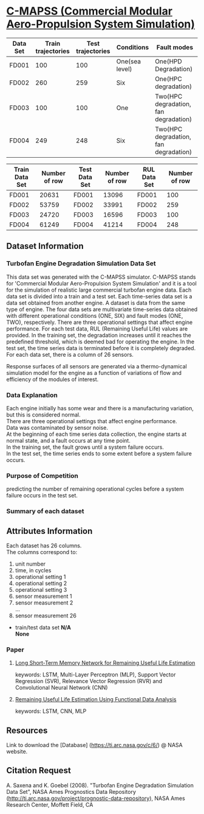 # [C-MAPSS (Commercial Modular Aero-Propulsion System Simulation)](https://ti.arc.nasa.gov/tech/dash/groups/pcoe/prognostic-data-repository/) 

| Data Set | Train trajectories | Test trajectories | Conditions     | Fault modes                           |
| -------- | ------------------ | ----------------- | -------------- | ------------------------------------- |
| FD001    | 100                | 100               | One(sea level) | One(HPD Degradation)                  |
| FD002    | 260                | 259               | Six            | One(HPC degradation)                  |
| FD003    | 100                | 100               | One            | Two(HPC degradation, fan degradation) |
| FD004    | 249                | 248               | Six            | Two(HPC degradation, fan degradation) |

| Train Data Set | Number of row | Test Data Set | Number of row | RUL Data Set | Number of row |
| -------------- | ------------- | ------------- | ------------- | ------------ | ------------- |
| FD001          | 20631         | FD001         | 13096         | FD001        | 100           |
| FD002          | 53759         | FD002         | 33991         | FD002        | 259           |
| FD003          | 24720         | FD003         | 16596         | FD003        | 100           |
| FD004          | 61249         | FD004         | 41214         | FD004        | 248           |


## Dataset Information
### Turbofan Engine Degradation Simulation Data Set    

This data set was generated with the C-MAPSS simulator.  C-MAPSS stands for 'Commercial Modular Aero-Propulsion System Simulation' and it is a tool for the simulation of realistic large commercial turbofan engine data. Each data set is divided into a train and a test set. Each time-series data set is a data set obtained from another engine. A dataset is data from the same type of engine. The four data sets are multivariate time-series data obtained with different operational conditions (ONE, SIX) and fault modes (ONE, TWO), respectively. There are three operational settings that affect engine performance. For each test data, RUL (Remaining Useful Life) values are provided. In the training set, the degradation increases until it reaches the predefined threshold, which is deemed bad for operating the engine. In the test set, the time series data is terminated before it is completely degraded. For each data set, there is a column of 26 sensors.      

Response surfaces of all sensors are generated via a thermo-dynamical simulation model for the engine as a function of variations of flow and efficiency of the modules of interest.   

### Data Explanation     

Each engine initially has some wear and there is a manufacturing variation, but this is considered normal.   
There are three operational settings that affect engine performance.   
Data was contaminated by sensor noise.    
At the beginning of each time series data collection, the engine starts at normal state, and a fault occurs at any time point.   
In the training set, the fault grows until a system failure occurs.     
In the test set, the time series ends to some extent before a system failure occurs.    

### Purpose of Competition     
predicting the number of remaining operational cycles before a system failure occurs in the test set.   
### Summary of each dataset        



## Attributes Information    

Each dataset has 26 columns.     
The columns correspond to:  

1)	unit number  
2)	time, in cycles  
3)	operational setting 1  
4)	operational setting 2  
5)	operational setting 3  
6)	sensor measurement  1  
7)	sensor measurement  2  
...  
26)	sensor measurement  26   

- train/test data set __N/A__   
  __None__       

### Paper    

1. [Long Short-Term Memory Network for Remaining
   Useful Life Estimation](<http://www.hitachi-america.us/rd/about_us/bdl/docs/LSTM_RUL.PDF>)   

   keywords: LSTM,  Multi-Layer Perceptron (MLP), Support Vector Regression (SVR), Relevance Vector Regression (RVR) and Convolutional Neural Network (CNN)   

2. [Remaining Useful Life Estimation Using Functional
   Data Analysis](<https://arxiv.org/pdf/1904.06442.pdf>)   

   keywords: LSTM, CNN, MLP    


## Resources  
Link to download the [Database] (https://ti.arc.nasa.gov/c/6/) @ NASA website. 
## Citation Request 
A. Saxena and K. Goebel (2008). "Turbofan Engine Degradation Simulation Data Set", NASA Ames Prognostics Data Repository (http://ti.arc.nasa.gov/project/prognostic-data-repository), NASA Ames Research Center, Moffett Field, CA    

